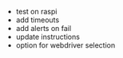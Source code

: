   - test on raspi
  - add timeouts
  - add alerts on fail
  - update instructions
  - option for webdriver selection
